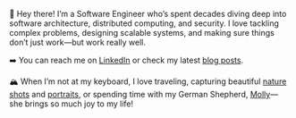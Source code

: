 🤟 Hey there! I’m a Software Engineer who’s spent decades diving deep into software architecture, distributed computing, and security. I love tackling complex problems, designing scalable systems, and making sure things don’t just work—but work really well.

➡️ You can reach me on [LinkedIn](https://www.linkedin.com/in/astavonin) or check my latest [blog posts](http://sysdev.me).

🏔️ When I’m not at my keyboard, I love traveling, capturing beautiful [nature shots](https://www.instagram.com/kaapython/) and [portraits](https://www.instagram.com/alexandveronika/), or spending time with my German Shepherd, [Molly](https://sysdev.me/wp-content/uploads/2025/02/1.jpeg)—she brings so much joy to my life!
